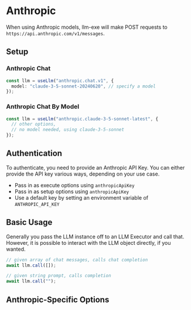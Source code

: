 # Anthropic

When using Anthropic models, llm-exe will make POST requests to `https://api.anthropic.com/v1/messages`.

## Setup

### Anthropic Chat

```ts
const llm = useLlm("anthropic.chat.v1", {
  model: "claude-3-5-sonnet-20240620", // specify a model
});
```

### Anthropic Chat By Model

```ts
const llm = useLlm("anthropic.claude-3-5-sonnet-latest", {
  // other options,
  // no model needed, using claude-3-5-sonnet
});
```

<ImportModelNames provider="anthropic" />


## Authentication

To authenticate, you need to provide an Anthropic API Key. You can either provide the API key various ways, depending on your use case.

- Pass in as execute options using `anthropicApiKey`
- Pass in as setup options using `anthropicApiKey`
- Use a default key by setting an environment variable of `ANTHROPIC_API_KEY`

## Basic Usage

Generally you pass the LLM instance off to an LLM Executor and call that. However, it is possible to interact with the LLM object directly, if you wanted.

```ts
// given array of chat messages, calls chat completion
await llm.call([]);

// given string prompt, calls completion
await llm.call("");
```

## Anthropic-Specific Options

<!--@include: ./anthropic.options.part.md-->